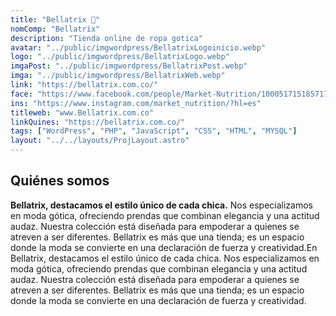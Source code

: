 ```yaml
---
title: "Bellatrix 🦇"
nomComp: "Bellatrix"
description: "Tienda online de ropa gotica"
avatar: "../public/imgwordpress/BellatrixLogoinicio.webp"
logo: "../public/imgwordpress/BellatrixLogo.webp"
imgaPost: "../public/imgwordpress/BellatrixPost.webp"
imga: "../public/imgwordpress/BellatrixWeb.webp"
link: "https://bellatrix.com.co/"
face: "https://www.facebook.com/people/Market-Nutrition/100051715185717/"
ins: "https://www.instagram.com/market_nutrition/?hl=es"
titleweb: "www.Bellatrix.com.co"
linkQuines: "https://bellatrix.com.co/"
tags: ["WordPress", "PHP", "JavaScript", "CSS", "HTML", "MYSQL"]
layout: "../../layouts/ProjLayout.astro"
---
```


## Quiénes somos

**Bellatrix, destacamos el estilo único de cada chica.** Nos especializamos en moda gótica, ofreciendo prendas que combinan elegancia y una actitud audaz. Nuestra colección está diseñada para empoderar a quienes se atreven a ser diferentes. Bellatrix es más que una tienda; es un espacio donde la moda se convierte en una declaración de fuerza y creatividad.En Bellatrix, destacamos el estilo único de cada chica. Nos especializamos en moda gótica, ofreciendo prendas que combinan elegancia y una actitud audaz. Nuestra colección está diseñada para empoderar a quienes se atreven a ser diferentes. Bellatrix es más que una tienda; es un espacio donde la moda se convierte en una declaración de fuerza y creatividad.
